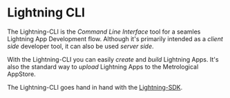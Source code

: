 # Lightning CLI

The Lightning-CLI is the _Command Line Interface_ tool for a seamles Lightning App Development flow.
Although it's primarily intended as a _client side_ developer tool, it can also be used _server side_.

With the Lightning-CLI you can easily _create_ and _build_ Lightning Apps.
It's also the standard way to _upload_ Lightning Apps to the Metrological AppStore.

The Lightning-CLI goes hand in hand with the [Lightning-SDK](https://github.com/rdkcentral/Lightning-SDK).
